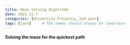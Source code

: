 ```yaml
---
title: Maze Solving Algorithm
date: 2021-11-7
categories: [University Projects, 2nd year]
tags: [java]     # TAG names should always be lowercase
---
```


**Solving the maze for the quickest path**
